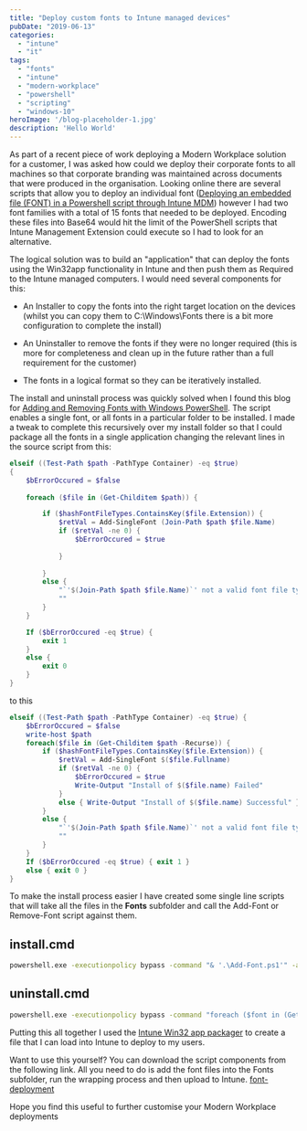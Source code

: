 ```yaml
---
title: "Deploy custom fonts to Intune managed devices"
pubDate: "2019-06-13"
categories: 
  - "intune"
  - "it"
tags: 
  - "fonts"
  - "intune"
  - "modern-workplace"
  - "powershell"
  - "scripting"
  - "windows-10"
heroImage: '/blog-placeholder-1.jpg'
description: 'Hello World'
---
```


As part of a recent piece of work deploying a Modern Workplace solution for a customer, I was asked how could we deploy their corporate fonts to all machines so that corporate branding was maintained across documents that were produced in the organisation. Looking online there are several scripts that allow you to deploy an individual font ([Deploying an embedded file (FONT) in a Powershell script through Intune MDM](https://www.lieben.nu/liebensraum/2019/01/deploying-an-embedded-file-font-in-a-powershell-script-through-intune-mdm/)) however I had two font families with a total of 15 fonts that needed to be deployed. Encoding these files into Base64 would hit the limit of the PowerShell scripts that Intune Management Extension could execute so I had to look for an alternative.

The logical solution was to build an "application" that can deploy the fonts using the Win32app functionality in Intune and then push them as Required to the Intune managed computers. I would need several components for this:

- An Installer to copy the fonts into the right target location on the devices (whilst you can copy them to C:\\Windows\\Fonts there is a bit more configuration to complete the install)

- An Uninstaller to remove the fonts if they were no longer required (this is more for completeness and clean up in the future rather than a full requirement for the customer)

- The fonts in a logical format so they can be iteratively installed.

The install and uninstall process was quickly solved when I found this blog for [Adding and Removing Fonts with Windows PowerShell](https://blogs.technet.microsoft.com/deploymentguys/2010/12/04/adding-and-removing-fonts-with-windows-powershell/). The script enables a single font, or all fonts in a particular folder to be installed. I made a tweak to complete this recursively over my install folder so that I could package all the fonts in a single application changing the relevant lines in the source script from this:

```powershell
elseif ((Test-Path $path -PathType Container) -eq $true)
{
    $bErrorOccured = $false
						
    foreach ($file in (Get-Childitem $path)) {

        if ($hashFontFileTypes.ContainsKey($file.Extension)) {
            $retVal = Add-SingleFont (Join-Path $path $file.Name)
            if ($retVal -ne 0) {
                $bErrorOccured = $true
																  
            }
																		   
        }
        else {
            "`'$(Join-Path $path $file.Name)`' not a valid font file type"
            ""
        }
    }

    If ($bErrorOccured -eq $true) { 
        exit 1 
    }
    else {
        exit 0
    }
}
```

to this

```powershell
elseif ((Test-Path $path -PathType Container) -eq $true) {
    $bErrorOccured = $false
    write-host $path
    foreach($file in (Get-Childitem $path -Recurse)) {
        if ($hashFontFileTypes.ContainsKey($file.Extension)) {
            $retVal = Add-SingleFont $($file.Fullname)
            if ($retVal -ne 0) {
                $bErrorOccured = $true
                Write-Output "Install of $($file.name) Failed"
            }
            else { Write-Output "Install of $($file.name) Successful" }
        }
        else {
            "`'$(Join-Path $path $file.Name)`' not a valid font file type"
            ""
        }
    }
    If ($bErrorOccured -eq $true) { exit 1 }
    else { exit 0 }
}
```

To make the install process easier I have created some single line scripts that will take all the files in the **Fonts** subfolder and call the Add-Font or Remove-Font script against them.

## install.cmd

```bat
powershell.exe -executionpolicy bypass -command "& '.\Add-Font.ps1'" -args "-path .\Fonts"
```

## uninstall.cmd

```bat
powershell.exe -executionpolicy bypass -command "foreach ($font in (Get-ChildItem -Path '.\Fonts' -Recurse)) { .\Remove-Font.ps1 -file $font.Name }"
```

Putting this all together I used the [Intune Win32 app packager](https://docs.microsoft.com/en-us/intune/apps-win32-app-management) to create a file that I can load into Intune to deploy to my users.

Want to use this yourself? You can download the script components from the following link. All you need to do is add the font files into the Fonts subfolder, run the wrapping process and then upload to Intune. [font-deployment](https://matthewjwhite.co.uk/wp-content/uploads/2019/06/font-deployment.zip)

Hope you find this useful to further customise your Modern Workplace deployments
